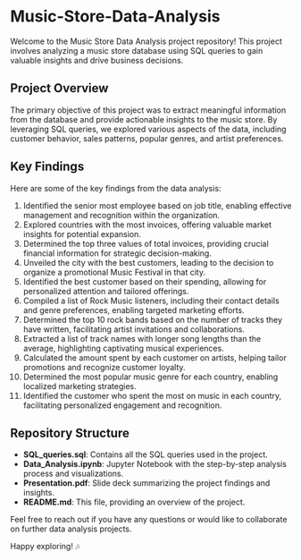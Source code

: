 # Music-Store-Data-Analysis

Welcome to the Music Store Data Analysis project repository! This project involves analyzing a music store database using SQL queries to gain valuable insights and drive business decisions. 

## Project Overview

The primary objective of this project was to extract meaningful information from the database and provide actionable insights to the music store. By leveraging SQL queries, we explored various aspects of the data, including customer behavior, sales patterns, popular genres, and artist preferences.

## Key Findings

Here are some of the key findings from the data analysis:

1. Identified the senior most employee based on job title, enabling effective management and recognition within the organization.
2. Explored countries with the most invoices, offering valuable market insights for potential expansion.
3. Determined the top three values of total invoices, providing crucial financial information for strategic decision-making.
4. Unveiled the city with the best customers, leading to the decision to organize a promotional Music Festival in that city.
5. Identified the best customer based on their spending, allowing for personalized attention and tailored offerings.
6. Compiled a list of Rock Music listeners, including their contact details and genre preferences, enabling targeted marketing efforts.
7. Determined the top 10 rock bands based on the number of tracks they have written, facilitating artist invitations and collaborations.
8. Extracted a list of track names with longer song lengths than the average, highlighting captivating musical experiences.
9. Calculated the amount spent by each customer on artists, helping tailor promotions and recognize customer loyalty.
10. Determined the most popular music genre for each country, enabling localized marketing strategies.
11. Identified the customer who spent the most on music in each country, facilitating personalized engagement and recognition.

## Repository Structure

- **SQL_queries.sql**: Contains all the SQL queries used in the project.
- **Data_Analysis.ipynb**: Jupyter Notebook with the step-by-step analysis process and visualizations.
- **Presentation.pdf**: Slide deck summarizing the project findings and insights.
- **README.md**: This file, providing an overview of the project.

Feel free to reach out if you have any questions or would like to collaborate on further data analysis projects.

Happy exploring! 🎶

